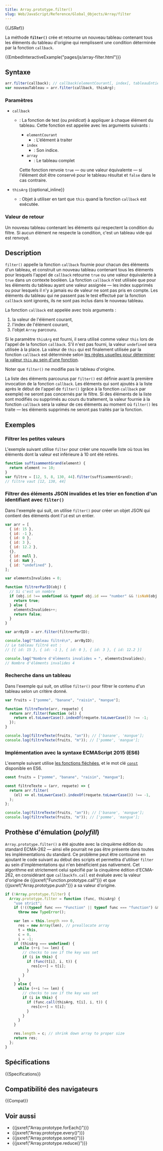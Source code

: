 ```yaml
---
title: Array.prototype.filter()
slug: Web/JavaScript/Reference/Global_Objects/Array/filter
---
```


{{JSRef}}

La méthode **`filter()`** crée et retourne un nouveau tableau contenant tous les éléments du tableau d'origine qui remplissent une condition déterminée par la fonction `callback`.

{{EmbedInteractiveExample("pages/js/array-filter.html")}}

## Syntaxe

```js
arr.filter(callback); // callback(elementCourant[, index[, tableauEntier]])
var nouveauTableau = arr.filter(callback, thisArg);
```

### Paramètres

- `callback`

  - : La fonction de test (ou _prédicat_) à appliquer à chaque élément du tableau. Cette fonction est appelée avec les arguments suivants :

    - `elementCourant`
      - : L'élément à traiter
    - `index`
      - : Son indice.
    - `array`
      - : Le tableau complet

    Cette fonction renvoie `true` — ou une valeur équivalente — si l'élément doit être conservé pour le tableau résultat et `false` dans le cas contraire.

- `thisArg` {{optional_inline}}
  - : Objet à utiliser en tant que `this` quand la fonction `callback` est exécutée.

### Valeur de retour

Un nouveau tableau contenant les éléments qui respectent la condition du filtre. Si aucun élément ne respecte la condition, c'est un tableau vide qui est renvoyé.

## Description

`filter()` appelle la fonction `callback` fournie pour chacun des éléments d'un tableau, et construit un nouveau tableau contenant tous les éléments pour lesquels l'appel de `callback` retourne `true` ou une valeur équivalente à `true` dans un contexte booléen. La fonction `callback` n'est utilisée que pour les éléments du tableau ayant une valeur assignée — les index supprimés ou pour lesquels il n'y a jamais eu de valeur ne sont pas pris en compte. Les éléments du tableau qui ne passent pas le test effectué par la fonction `callback` sont ignorés, ils ne sont pas inclus dans le nouveau tableau.

La fonction `callback` est appelée avec trois arguments :

1. la valeur de l'élément courant,
2. l'index de l'élément courant,
3. l'objet `Array` parcouru.

Si le paramètre `thisArg` est fourni, il sera utilisé comme valeur `this` lors de l'appel de la fonction `callback`. S'il n'est pas fourni, la valeur `undefined` sera utilisée à la place. La valeur de `this` qui est finalement utilisée par la fonction `callback` est déterminée selon [les règles usuelles pour déterminer la valeur `this` au sein d'une fonction](/fr/docs/Web/JavaScript/Reference/Opérateurs/L_opérateur_this).

Noter que `filter()` ne modifie pas le tableau d'origine.

La liste des éléments parcourus par `filter()` est définie avant la première invocation de la fonction `callback`. Les éléments qui sont ajoutés à la liste après le début de l'appel de `filter()` (grâce à la fonction `callback` par exemple) ne seront pas concernés par le filtre. Si des éléments de la liste sont modifiés ou supprimés au cours du traitement, la valeur fournie à la fonction `callback` sera la valeur de ces éléments au moment où `filter()` les traite — les éléments supprimés ne seront pas traités par la fonction.

## Exemples

### Filtrer les petites valeurs

L'exemple suivant utilise `filter` pour créer une nouvelle liste où tous les éléments dont la valeur est inférieure à 10 ont été retirés.

```js
function suffisammentGrand(element) {
  return element >= 10;
}
var filtre = [12, 5, 8, 130, 44].filter(suffisammentGrand);
// filtre vaut [12, 130, 44]
```

### Filtrer des éléments JSON invalides et les trier en fonction d'un identifiant avec `filter()`

Dans l'exemple qui suit, on utilise `filter()` pour créer un objet JSON qui contient des éléments dont l'`id` est un entier.

```js
var arr = [
  { id: 15 },
  { id: -1 },
  { id: 0 },
  { id: 3 },
  { id: 12.2 },
  {},
  { id: null },
  { id: NaN },
  { id: "undefined" },
];

var elementsInvalides = 0;

function filtrerParID(obj) {
  // Si c'est un nombre
  if (obj.id !== undefined && typeof obj.id === "number" && !isNaN(obj.id)) {
    return true;
  } else {
    elementsInvalides++;
    return false;
  }
}

var arrByID = arr.filter(filtrerParID);

console.log("Tableau filtré\n", arrByID);
// Le tableau filtré est :
// [{ id: 15 }, { id: -1 }, { id: 0 }, { id: 3 }, { id: 12.2 }]

console.log("Nombre d'éléments invalides = ", elementsInvalides);
// Nombre d'éléments invalides 4
```

### Recherche dans un tableau

Dans l'exemple qui suit, on utilise `filter()` pour filtrer le contenu d'un tableau selon un critère donné.

```js
var fruits = ["pomme", "banane", "raisin", "mangue"];

function filtreTexte(arr, requete) {
  return arr.filter(function (el) {
    return el.toLowerCase().indexOf(requete.toLowerCase()) !== -1;
  });
}

console.log(filtreTexte(fruits, "an")); // ['banane', 'mangue'];
console.log(filtreTexte(fruits, "m")); // ['pomme', 'mangue'];
```

### Implémentation avec la syntaxe ECMAScript 2015 (ES6)

L'exemple suivant utilise [les fonctions fléchées](/fr/docs/Web/JavaScript/Reference/Fonctions/Fonctions_fléchées), et le mot clé [`const`](/fr/docs/Web/JavaScript/Reference/Instructions/const) disponible en ES6.

```js
const fruits = ["pomme", "banane", "raisin", "mangue"];

const filtreTexte = (arr, requete) => {
  return arr.filter(
    (el) => el.toLowerCase().indexOf(requete.toLowerCase()) !== -1,
  );
};

console.log(filtreTexte(fruits, "an")); // ['banane', 'mangue'];
console.log(filtreTexte(fruits, "m")); // ['pomme', 'mangue'];
```

## Prothèse d'émulation (_polyfill_)

`Array.prototype.filter()` a été ajoutée avec la cinquième édition du standard ECMA-262 — ainsi elle pourrait ne pas être présente dans toutes les implémentations du standard. Ce problème peut être contourné en ajoutant le code suivant au début des scripts et permettra d'utiliser `filter` au sein d'implémentations qui n'en bénéficient pas nativement. Cet algorithme est strictement celui spécifié par la cinquième édition d'ECMA-262, en considérant que `callbackfn.call` est évaluée avec la valeur d'origine de {{jsxref("Function.prototype.call")}} et que {{jsxref("Array.prototype.push")}} a sa valeur d'origine.

```js
if (!Array.prototype.filter) {
  Array.prototype.filter = function (func, thisArg) {
    "use strict";
    if (!((typeof func === "Function" || typeof func === "function") && this))
      throw new TypeError();

    var len = this.length >>> 0,
      res = new Array(len), // preallocate array
      t = this,
      c = 0,
      i = -1;
    if (thisArg === undefined) {
      while (++i !== len) {
        // checks to see if the key was set
        if (i in this) {
          if (func(t[i], i, t)) {
            res[c++] = t[i];
          }
        }
      }
    } else {
      while (++i !== len) {
        // checks to see if the key was set
        if (i in this) {
          if (func.call(thisArg, t[i], i, t)) {
            res[c++] = t[i];
          }
        }
      }
    }

    res.length = c; // shrink down array to proper size
    return res;
  };
}
```

## Spécifications

{{Specifications}}

## Compatibilité des navigateurs

{{Compat}}

## Voir aussi

- {{jsxref("Array.prototype.forEach()")}}
- {{jsxref("Array.prototype.every()")}}
- {{jsxref("Array.prototype.some()")}}
- {{jsxref("Array.prototype.reduce()")}}
